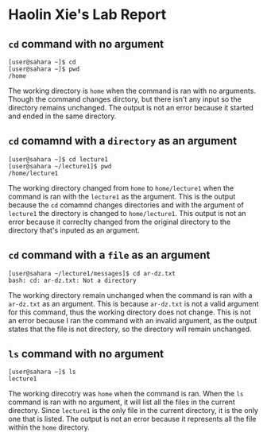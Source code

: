 # **Haolin Xie's Lab Report**

## `cd` command with no argument
```
[user@sahara ~]$ cd
[user@sahara ~]$ pwd
/home
```

The working directory is `home` when the command is ran with no arguments.
Though the command changes dirctory, but there isn't any input so the directory remains unchanged. 
The output is not an error because it started and ended in the same directory. 

## `cd` comamnd with a `directory` as an argument 

```
[user@sahara ~]$ cd lecture1
[user@sahara ~/lecture1]$ pwd
/home/lecture1
```

The working directory changed from `home` to `home/lecture1` when the command is ran with the `lecture1` as the argument.
This is the output because the `cd` comamnd changes directories and with the argument of `lecture1` the directory is changed to `home/lecture1`.
This output is not an error because it correclty changed from the original directory to the directory that's inputed as an argument. 

## `cd` command with a `file` as an argument 

```
[user@sahara ~/lecture1/messages]$ cd ar-dz.txt
bash: cd: ar-dz.txt: Not a directory
```

The working directory remain unchanged when the command is ran with a `ar-dz.txt` as an argument. 
This is because `ar-dz.txt` is not a valid argument for this command, thus the working directory does not change. 
This is not an error because I ran the command with an invalid argument, as the output states that the file is not directory, so the directory will remain unchanged. 

## `ls` command with no argument

```
[user@sahara ~]$ ls
lecture1
```
The working direcotry was `home` when the command is ran. 
When the `ls` command is ran with no argument, it will list all the files in the current directory.
Since `lecture1` is the only file in the current directory, it is the only one that is listed.
The output is not an error because it represents all the file within the `home` directory.


